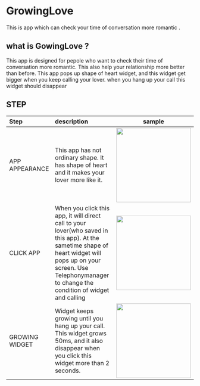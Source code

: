 # GrowingLove
This is app which can check your time of conversation more romantic .

## what is GowingLove ?
This app is designed for pepole who want to check their time of conversation more romantic. This also help your relationship more better than before. This app pops up shape of heart widget, and this widget get bigger when you keep calling your lover. when you hang up your call this widget should disappear

## STEP
|Step|description|sample| 
|:--- |:----|:----:|
|APP APPEARANCE|This app has not ordinary shape. It has shape of heart and it makes your lover more like it.|<img src="http://imageshack.com/a/img923/8584/Qpu5ce.jpg" width=200/> |
|CLICK APP|When you click this app, it will direct call to your lover(who saved in this app). At the sametime shape of heart widget will pops up on your screen. Use Telephonymanager to change the condition of widget and calling|<img src="http://imageshack.com/a/img923/7591/E9iArm.jpg" width=200/>|
|GROWING WIDGET| Widget keeps growing until you hang up your call. This widget grows 50ms, and it also disappear when you click this widget more than 2 seconds.|<img src="http://imageshack.com/a/img922/9034/0zw22T.jpg" width=200/>|
